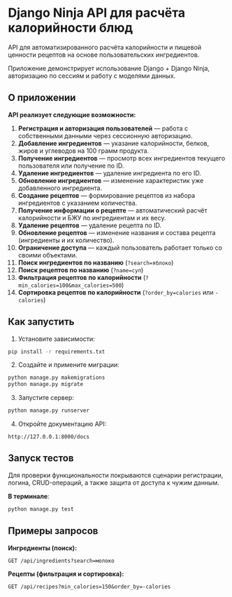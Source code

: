 # Django Ninja API для расчёта калорийности блюд

API для автоматизированного расчёта калорийности и пищевой ценности рецептов на основе пользовательских ингредиентов.

Приложение демонстрирует использование Django + Django Ninja, авторизацию по сессиям и работу с моделями данных.

## О приложении

**API реализует следующие возможности:**

1. **Регистрация и авторизация пользователей** — работа с собственными данными через сессионную авторизацию.
2. **Добавление ингредиентов** — указание калорийности, белков, жиров и углеводов на 100 грамм продукта.
3. **Получение ингредиентов** — просмотр всех ингредиентов текущего пользователя или получение по ID.
4. **Удаление ингредиентов** — удаление ингредиента по его ID.
5. **Обновление ингредиентов** — изменение характеристик уже добавленного ингредиента.
6. **Создание рецептов** — формирование рецептов из набора ингредиентов с указанием количества.
7. **Получение информации о рецепте** — автоматический расчёт калорийности и БЖУ по ингредиентам и их весу.
8. **Удаление рецептов** — удаление рецепта по ID.
9. **Обновление рецептов** — изменение названия и состава рецепта (ингредиенты и их количество).
10. **Ограничение доступа** — каждый пользователь работает только со своими объектами.
11. **Поиск ингредиентов по названию** (`?search=яблоко`)
12. **Поиск рецептов по названию** (`?name=суп`)
13. **Фильтрация рецептов по калорийности** (`?min_calories=100&max_calories=500`)
14. **Сортировка рецептов по калорийности** (`?order_by=calories` или `-calories`)

## Как запустить

1. Установите зависимости:

```bash
pip install -r requirements.txt
```

2. Создайте и примените миграции:

```bash
python manage.py makemigrations
python manage.py migrate
```

3. Запустите сервер:

```bash
python manage.py runserver
```

4. Откройте документацию API:

```
http://127.0.0.1:8000/docs
```

## Запуск тестов

Для проверки функциональности покрываются сценарии регистрации, логина, CRUD-операций, а также защита от доступа к чужим данным.

**В терминале**:
```bash
python manage.py test
```

## Примеры запросов

**Ингредиенты (поиск):**

```
GET /api/ingredients?search=молоко
```

**Рецепты (фильтрация и сортировка):**

```
GET /api/recipes?min_calories=150&order_by=-calories
```


